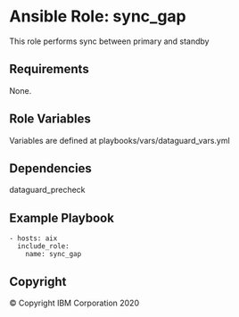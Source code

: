 # Ansible Role: sync_gap 
 This role performs sync between primary and standby
## Requirements
None.

## Role Variables
Variables are defined at playbooks/vars/dataguard_vars.yml  
## Dependencies
dataguard_precheck

## Example Playbook

    - hosts: aix
      include_role:
        name: sync_gap

## Copyright
© Copyright IBM Corporation 2020
